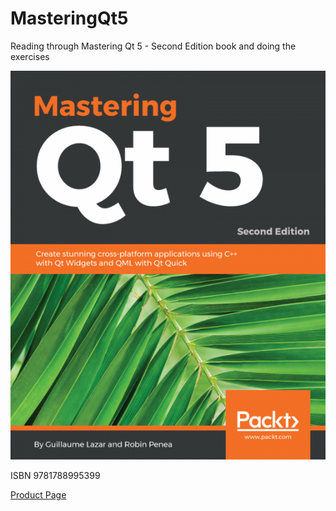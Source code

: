 # MasteringQt5

<body>
  <p> Reading through Mastering Qt 5 - Second Edition book and doing the exercises </p>
  
  
  ![alt text](images/b10185_cover_new.png "Description goes here")
  <p>ISBN	9781788995399 </p>
  
  <a href = "https://www.packtpub.com/web-development/mastering-qt-5-second-edition"> Product Page  </a>
</body>
